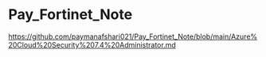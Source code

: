 # Pay_Fortinet_Note
https://github.com/paymanafshari021/Pay_Fortinet_Note/blob/main/Azure%20Cloud%20Security%207.4%20Administrator.md
